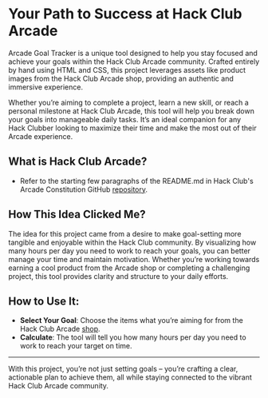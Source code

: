 # Your Path to Success at Hack Club Arcade

Arcade Goal Tracker is a unique tool designed to help you stay focused and achieve your goals within the Hack Club Arcade community. Crafted entirely by hand using HTML and CSS, this project leverages assets like product images from the Hack Club Arcade shop, providing an authentic and immersive experience.

Whether you’re aiming to complete a project, learn a new skill, or reach a personal milestone at Hack Club Arcade, this tool will help you break down your goals into manageable daily tasks. It’s an ideal companion for any Hack Clubber looking to maximize their time and make the most out of their Arcade experience.

## What is Hack Club Arcade?

- Refer to the starting few paragraphs of the README.md in Hack Club's Arcade Constitution GitHub [repository](https://github.com/hackclub/arcade-constitution?tab=readme-ov-file#%F0%9D%92%AF%F0%9D%92%BD%F0%9D%91%92-%F0%9D%92%9C%F0%9D%93%87%F0%9D%92%B8%F0%9D%92%B6%F0%9D%92%B9%F0%9D%91%92-%F0%9D%92%9E%F0%9D%91%9C%F0%9D%93%83%F0%9D%93%88%F0%9D%93%89%F0%9D%92%BE%F0%9D%93%89%F0%9D%93%8A%F0%9D%93%89%F0%9D%92%BE%F0%9D%91%9C%F0%9D%93%83).

## How This Idea Clicked Me?

The idea for this project came from a desire to make goal-setting more tangible and enjoyable within the Hack Club community. By visualizing how many hours per day you need to work to reach your goals, you can better manage your time and maintain motivation. Whether you’re working towards earning a cool product from the Arcade shop or completing a challenging project, this tool provides clarity and structure to your daily efforts.

## How to Use It:

- **Select Your Goal**: Choose the items what you’re aiming for from the Hack Club Arcade [shop](https://hackclub.com/arcade/shop/).
- **Calculate**: The tool will tell you how many hours per day you need to work to reach your target on time.

---

With this project, you’re not just setting goals – you’re crafting a clear, actionable plan to achieve them, all while staying connected to the vibrant Hack Club Arcade community.
